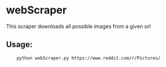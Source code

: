 # webScraper
This scraper downloads all possible images from a given url

## Usage:
        python webScraper.py https://www.reddit.com/r/Pictures/
